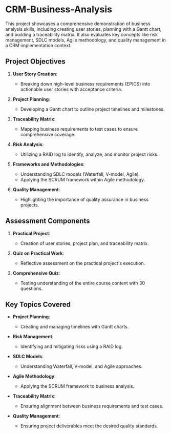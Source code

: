 # CRM-Business-Analysis
This project showcases a comprehensive demonstration of business analysis skills, including creating user stories, planning with a Gantt chart, and building a traceability matrix. It also evaluates key concepts like risk management, SDLC models, Agile methodology, and quality management in a CRM implementation context.

## **Project Objectives**

1. **User Story Creation**:
   - Breaking down high-level business requirements (EPICS) into actionable user stories with acceptance criteria.

2. **Project Planning**:
   - Developing a Gantt chart to outline project timelines and milestones.

3. **Traceability Matrix**:
   - Mapping business requirements to test cases to ensure comprehensive coverage.

4. **Risk Analysis**:
   - Utilizing a RAID log to identify, analyze, and monitor project risks.

5. **Frameworks and Methodologies**:
   - Understanding SDLC models (Waterfall, V-model, Agile).
   - Applying the SCRUM framework within Agile methodology.

6. **Quality Management**:
   - Highlighting the importance of quality assurance in business projects.

## **Assessment Components**

1. **Practical Project**:
   - Creation of user stories, project plan, and traceability matrix.
   
2. **Quiz on Practical Work**:
   - Reflective assessment on the practical project's execution.

3. **Comprehensive Quiz**:
   - Testing understanding of the entire course content with 30 questions.

## **Key Topics Covered**

- **Project Planning**:
  - Creating and managing timelines with Gantt charts.
  
- **Risk Management**:
  - Identifying and mitigating risks using a RAID log.
  
- **SDLC Models**:
  - Understanding Waterfall, V-model, and Agile approaches.
  
- **Agile Methodology**:
  - Applying the SCRUM framework to business analysis.

- **Traceability Matrix**:
  - Ensuring alignment between business requirements and test cases.

- **Quality Management**:
  - Ensuring project deliverables meet the desired quality standards.
